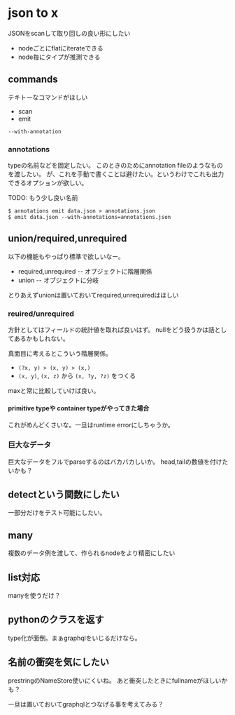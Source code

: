 # json to x

JSONをscanして取り回しの良い形にしたい

- nodeごとにflatにiterateできる
- node毎にタイプが推測できる

## commands

テキトーなコマンドがほしい

- scan
- emit

`--with-annotation`

### annotations

typeの名前などを固定したい。
このときのためにannotation fileのようなものを渡したい。
が、これを手動で書くことは避けたい。というわけでこれも出力できるオプションが欲しい。

TODO: もう少し良い名前

```console
$ annotations emit data.json > annotations.json
$ emit data.json --with-annotations=annotations.json
```


## union/required,unrequired

以下の機能もやっぱり標準で欲しいなー。

- required,unrequired -- オブジェクトに階層関係
- union -- オブジェクトに分岐

とりあえずunionは置いておいてrequired,unrequiredはほしい

### reuired/unrequired

方針としてはフィールドの統計値を取れば良いはず。
nullをどう扱うかは話としてあるかもしれない。

真面目に考えるとこういう階層関係。

- `(?x, y) > (x, y) > (x,)`
- `(x, y)`, `(x, z)` から `(x, ?y, ?z)` をつくる

maxと常に比較していけば良い。

#### primitive typeや container typeがやってきた場合

これがめんどくさいな。一旦はruntime errorにしちゃうか。

### 巨大なデータ

巨大なデータをフルでparseするのはバカバカしいか。
head,tailの数値を付けたいかも？

## detectという関数にしたい

一部分だけをテスト可能にしたい。

## many

複数のデータ例を渡して、作られるnodeをより精密にしたい

## list対応

manyを使うだけ？

## pythonのクラスを返す

type化が面倒。まぁgraphqlをいじるだけなら。

## 名前の衝突を気にしたい

prestringのNameStore使いにくいね。
あと衝突したときにfullnameがほしいかも？

一旦は置いておいてgraphqlとつなげる事を考えてみる？


